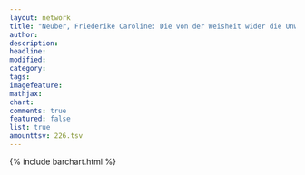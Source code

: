 ```yaml
---
layout: network
title: "Neuber, Friederike Caroline: Die von der Weisheit wider die Unwissenheit beschützte Schauspielkunst (1736)"
author:
description:
headline:
modified:
category:
tags:
imagefeature: 
mathjax: 
chart: 
comments: true
featured: false
list: true
amounttsv: 226.tsv
---
```

{% include barchart.html %}
